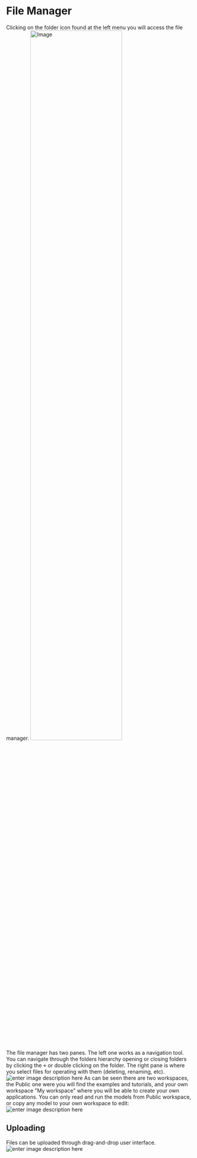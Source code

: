 # File Manager
Clicking on the folder icon found at the left menu you will access the file manager.
<img alt="Image" title="icon coco" src="http://img.pyplan.org/FileManger-Open_small.png" width="70%"/>

The file manager has two panes. The left one works as a navigation tool. You can navigate through the folders hierarchy opening or closing folders by clicking the <kbd>+</kbd> or double clicking on the folder.
The right pane is where you select files for operating with them (deleting, renaming, etc).
![enter image description here](http://img.pyplan.org/FileManager-home.png)
As can be seen there are two workspaces, the Public one were you will find the examples and tutorials, and your own workspace "My workspace" where you will be able to create your own applications.
You can only read and run the models from Public workspace, or copy any model to your own workspace to edit:
![enter image description here](http://img.pyplan.org/FileManager-CopyIn.png)

## Uploading
Files can be uploaded through drag-and-drop user interface.
![enter image description here](http://img.pyplan.org/FileManager-upload.gif)


<!--stackedit_data:
eyJoaXN0b3J5IjpbMTc0OTg0NzI1MywtMTUyMDY3MjkwMSw3Nj
gxNjM0NjYsLTYwNzUyNDk2NCw1NjY1Nzk2NjYsLTIxMTUwODY1
MDIsMTQ1MzAxNDI4MiwtNjIwODYyMzM3LC0xNTg1NTYwMDA2LD
E0MDUxOTMxNDgsMTQ0MjQwOTg2MSw4MjI0MzU1NDQsMjA3MjI5
NDI5MSwtMjg3OTkyMjI0LDE3NDMxODE3MDcsLTEyMjE4NTk4MD
MsNDYwOTk5ODI4LC0yOTMwMjUzMTYsMTc0NTIzMjU1OF19
-->